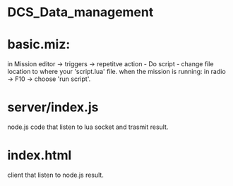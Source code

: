 # DCS_Data_management


# basic.miz:
in Mission editor -> triggers -> repetitve action - Do script - change file location to where your 'script.lua' file.
when the mission is running: in radio -> F10 -> choose 'run script'.

# server/index.js
node.js code that listen to lua socket and trasmit result.

# index.html
client that listen to node.js result.

